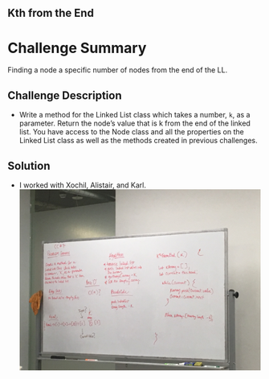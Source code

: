 ## Kth from the End

# Challenge Summary
Finding a node a specific number of nodes from the end of the LL. 

## Challenge Description
* Write a method for the Linked List class which takes a number, `k`, as a parameter. Return the node’s value that is k from the end of the linked list. You have access to the Node class and all the properties on the Linked List class as well as the methods created in previous challenges.

## Solution
* I worked with Xochil, Alistair, and Karl. 
![IMG](../assets/CC-07.jpg)